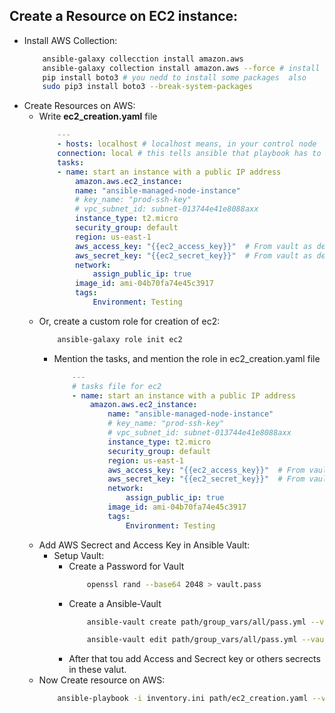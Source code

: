## Create a Resource on EC2 instance:

* Install AWS Collection:
    ```bash
        ansible-galaxy collecction install amazon.aws
        ansible-galaxy collection install amazon.aws --force # install latest version
        pip install boto3 # you nedd to install some packages  also
        sudo pip3 install boto3 --break-system-packages
    ```
* Create Resources on AWS:
    * Write **ec2_creation.yaml** file
        ```yaml
            --- 
            - hosts: localhost # localhost means, in your control node
            connection: local # this tells ansible that playbook has to be execute on same machine (local)
            tasks:
            - name: start an instance with a public IP address
                amazon.aws.ec2_instance:
                name: "ansible-managed-node-instance"
                # key_name: "prod-ssh-key"
                # vpc_subnet_id: subnet-013744e41e8088axx
                instance_type: t2.micro
                security_group: default
                region: us-east-1
                aws_access_key: "{{ec2_access_key}}"  # From vault as defined
                aws_secret_key: "{{ec2_secret_key}}"  # From vault as defined      
                network:
                    assign_public_ip: true
                image_id: ami-04b70fa74e45c3917
                tags:
                    Environment: Testing
        ```
    * Or, create a custom role for creation of ec2:
        ```bash
            ansible-galaxy role init ec2
        ```
        * Mention the tasks, and mention the role in ec2_creation.yaml file
            ```yaml
                ---
                # tasks file for ec2
                - name: start an instance with a public IP address
                    amazon.aws.ec2_instance:
                        name: "ansible-managed-node-instance"
                        # key_name: "prod-ssh-key"
                        # vpc_subnet_id: subnet-013744e41e8088axx
                        instance_type: t2.micro
                        security_group: default
                        region: us-east-1
                        aws_access_key: "{{ec2_access_key}}"  # From vault as defined
                        aws_secret_key: "{{ec2_secret_key}}"  # From vault as defined      
                        network:
                            assign_public_ip: true
                        image_id: ami-04b70fa74e45c3917
                        tags:
                            Environment: Testing
            ```
    * Add AWS Secrect and Access Key in Ansible Vault:
        * Setup Vault:
            * Create a Password for Vault
                ```bash
                    openssl rand --base64 2048 > vault.pass
                ```
            * Create a Ansible-Vault
                ```bash
                    ansible-vault create path/group_vars/all/pass.yml --vault-password-file vault.pass # create

                    ansible-vault edit path/group_vars/all/pass.yml --vault-password-file vault.pass # edit
                ```
            * After that tou add Access and Secrect key or others secrects in these valut.
    * Now Create resource on AWS:
        ```bash
            ansible-playbook -i inventory.ini path/ec2_creation.yaml --vault-password-file vault.pass
        ```
